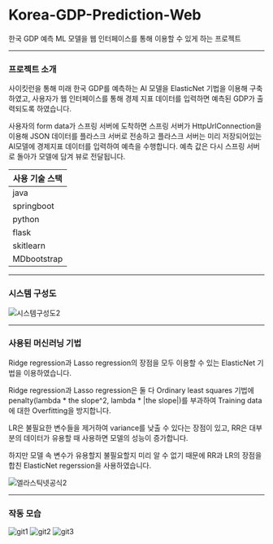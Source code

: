 # Korea-GDP-Prediction-Web
한국 GDP 예측 ML 모델을 웹 인터페이스를 통해 이용할 수 있게 하는 프로젝트 

---------------------------

### 프로젝트 소개
사이킷런을 통해 미래 한국 GDP를 예측하는 AI 모델을 ElasticNet 기법을 이용해 구축하였고, 사용자가 웹 인터페이스를 통해 경제 지표 데이터를 입력하면 예측된 GDP가 출력되도록 하였습니다.

사용자의 form data가 스프링 서버에 도착하면 스프링 서버가 HttpUrlConnection을 이용해 JSON 데이터를 플라스크 서버로 전송하고 플라스크 서버는 미리 저장되어있는 AI모델에 경제지표 데이터를
입력하여 예측을 수행합니다. 예측 값은 다시 스프링 서버로 돌아가 모델에 담겨 뷰로 전달됩니다.

**사용 기술 스택**|               
---|
java|
springboot|
python|
flask|
skitlearn|
MDbootstrap|

---------------------------

### 시스템 구성도
![시스템구성도2](https://user-images.githubusercontent.com/43543906/157829807-d9760c51-f9a5-4877-93c8-9614aea7d1c0.png)

---------------------------

### 사용된 머신러닝 기법
Ridge regression과 Lasso regression의 장점을 모두 이용할 수 있는 ElasticNet 기법을 이용하였습니다.


Ridge regression과 Lasso regression은 둘 다 Ordinary least squares 기법에 penalty(lambda * the slope^2, lambda * |the slope|)를 부과하여 Training data에 대한 Overfitting을 방지합니다. 


LR은 불필요한 변수들을 제거하여 variance를 낮출 수 있다는 장점이 있고, RR은 대부분의 데이터가 유용할 때 사용하면 모델의 성능이 증가합니다.


하지만 모델 속 변수가 유용할지 불필요할지 미리 알 수 없기 때문에 RR과 LR의 장점을 합친 ElasticNet regerssion을 사용하였습니다.


![엘라스틱넷공식2](https://user-images.githubusercontent.com/43543906/157833422-b90ba901-3d01-4668-be96-3c64d1ed631a.png)

---------------------------

### 작동 모습
![git1](https://user-images.githubusercontent.com/43543906/157830744-d12569f5-0d9a-4b2b-97ad-5bc23856fb9c.png)
![git2](https://user-images.githubusercontent.com/43543906/157830751-0040e397-d159-4aee-a4ed-799da7295b57.png)
![git3](https://user-images.githubusercontent.com/43543906/157830758-e281d50a-e36a-4630-bb1e-a8d10ce20cca.png)
